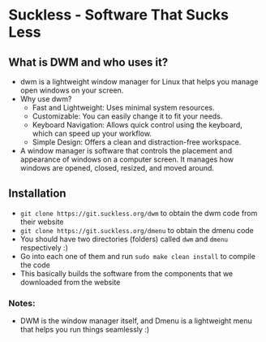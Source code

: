 # Suckless - Software That Sucks Less

## What is DWM and who uses it?
* dwm is a lightweight window manager for Linux that helps you manage open windows on your screen.
* Why use dwm?
    * Fast and Lightweight: Uses minimal system resources.
    * Customizable: You can easily change it to fit your needs.
    * Keyboard Navigation: Allows quick control using the keyboard, which can speed up your workflow.
    * Simple Design: Offers a clean and distraction-free workspace.
* A window manager is software that controls the placement and appearance of windows on a computer screen. It manages how windows are opened, closed, resized, and moved around.

## Installation
* `git clone https://git.suckless.org/dwm` to obtain the dwm code from their website
* `git clone https://git.suckless.org/dmenu` to obtain the dmenu code
* You should have two directories (folders) called `dwm` and `dmenu` respectively :)
* Go into each one of them and run `sudo make clean install` to compile the code
* This basically builds the software from the components that we downloaded from the website

### Notes:
* DWM is the window manager itself, and Dmenu is a lightweight menu that helps you run things seamlessly :)
